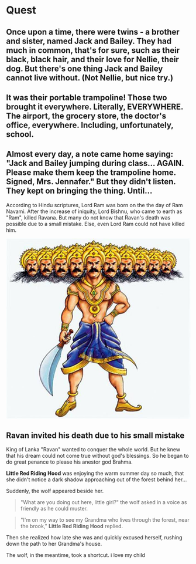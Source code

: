 # Quest

## Once upon a time, there were twins - a brother and sister, named Jack and Bailey.  They had much in common, that's for sure, such as their black, black hair, and their love for Nellie, their dog.  But there's one thing Jack and Bailey cannot live without. (Not Nellie, but nice try.) 

## It was their portable trampoline! Those two brought it everywhere.  Literally, EVERYWHERE.  The airport, the grocery store, the doctor's office, everywhere.  Including, unfortunately, school. 

## Almost every day, a note came home saying: "Jack and Bailey jumping during class... AGAIN. Please make them keep the trampoline home. Signed, Mrs. Jennafer."  But they didn't listen.  They kept on bringing the thing.  Until... 

According to Hindu scriptures, Lord Ram was born on the the day of Ram Navami. After the increase of iniquity, Lord Bishnu, who came to earth as "Ram", killed Ravana. But many do not know that Ravan's death was possible due to a small mistake. Else, even Lord Ram could not have killed him.

![10-Headed-Ravan](10-headed-Ravan.jpg)

## Ravan invited his death due to his small mistake
King of Lanka "Ravan" wanted to conquer the whole world. But he knew that his dream could not come true without god's blessings. So he began to do great penance to please his anestor god Brahma.


**Little Red Riding Hood** was enjoying the warm summer day so much, that she didn't notice a dark shadow approaching out of the forest behind her...

Suddenly, the wolf appeared beside her.

> "What are you doing out here, little girl?" the wolf asked in a voice as friendly as he could muster.

> "I'm on my way to see my Grandma who lives through the forest, near the brook,"  **Little Red Riding Hood** replied.

Then she realized how late she was and quickly excused herself, rushing down the path to her Grandma's house. 

The wolf, in the meantime, took a shortcut.
 i love my child


